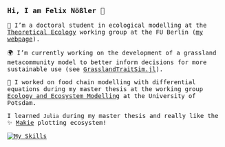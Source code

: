 <samp>

### Hi, I am Felix Nößler 👋




🌱 I’m a doctoral student in ecological modelling at the [Theoretical Ecology](https://www.bcp.fu-berlin.de/en/biologie/arbeitsgruppen/botanik/ag_tietjen/index.html) working group at the FU Berlin ([my webpage](https://www.bcp.fu-berlin.de/en/biologie/arbeitsgruppen/botanik/ag_tietjen/People/doktoranden/Noessler/index.html)).

🌍 I’m currently working on the development of a grassland metacommunity model to better inform decisions for more sustainable use (see [GrasslandTraitSim.jl](https://github.com/FelixNoessler/GrasslandTraitSim.jl)).

🔭 I worked on food chain modelling with differential equations during my master thesis at the working group [Ecology and Ecosystem Modelling](https://www.uni-potsdam.de/en/ibb-ecology/overview) at the University of Potsdam.

I learned `Julia` during my master thesis and really like the ✨ [Makie](https://docs.makie.org/stable/) plotting ecosystem!

[![My Skills](https://skillicons.dev/icons?i=julia,py,r,bash,linux,d3,git,md)](https://skillicons.dev)

</samp>

<!--
Here are some ideas to get you started:

- 🔭 I’m currently working on ...
- 🌱 I’m currently learning ...
- 👯 I’m looking to collaborate on ...
- 🤔 I’m looking for help with ...
- 💬 Ask me about ...
- 📫 How to reach me: ...
- 😄 Pronouns: ...
- ⚡ Fun fact: ...
-->

